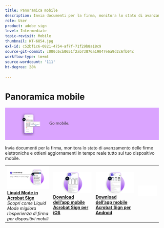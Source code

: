 ```yaml
---
title: Panoramica mobile
description: Invia documenti per la firma, monitora lo stato di avanzamento delle firme elettroniche e ottieni aggiornamenti in tempo reale tutto sul tuo dispositivo mobile
role: User
product: adobe sign
level: Intermediate
topic-revisit: Mobile
thumbnail: KT-6854.jpg
exl-id: c52bf1c6-0821-4754-af7f-71f29b8a18c9
source-git-commit: c000c6cb0651f2ab73876a19047e6a9d2c6fb04c
workflow-type: tm+mt
source-wordcount: '111'
ht-degree: 28%

---
```


# Panoramica mobile

![Immagine di Sign per dispositivi mobili](../assets/Hero-Mobile.png)

Invia documenti per la firma, monitora lo stato di avanzamento delle firme elettroniche e ottieni aggiornamenti in tempo reale tutto sul tuo dispositivo mobile.

<table style="table-layout:fixed">
<tr>
  <td>
    <a href="liquidmode.md">
      <img alt="Liquid Mode in Acrobat Sign" src="assets/liquidmode.png" />
    </a>
    <div>
    <a href="liquidmode.md"><strong>Liquid Mode in Acrobat Sign</strong></a>
    </div>
    <em>Scopri come Liquid Mode migliora l’esperienza di firma per dispositivi mobili</em>
    <br>
  </td>
  <td>
    <a href="https://itunes.apple.com/it/app/adobe-sign/id481082197?mt=8" target="_blank">
      <img alt="Download per iOS" src="assets/Mobile_iOS.png" />
    </a>
    <div>
    <a href="https://itunes.apple.com/us/app/adobe-sign/id481082197?mt=8" target="_blank"><strong>Download dell’app mobile Acrobat Sign per iOS</strong></a>
    <br>
  </td>
  <td>
    <a href="https://play.google.com/store/apps/details?id=com.adobe.echosign&amp;hl=it" target="_blank">
      <img alt="Download per Android" src="assets/Mobile_Android.png" />
    </a>
    <div>
    <a href="https://play.google.com/store/apps/details?id=com.adobe.echosign&amp;hl=en" target="_blank"><strong>Download dell’app mobile Acrobat Sign per Android</strong></a>
    <br>
  </td>
  <td>
    <img alt="Spaziatore" src="../assets/Whitespacer.png" />
    <div>
    <br>
  </td>
</tr>
</table>
